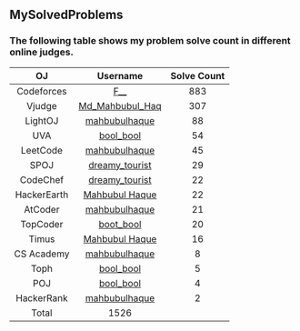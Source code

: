 ## MySolvedProblems
### The following table shows my problem solve count in different online judges.
| OJ                            | Username                                                                                            | Solve Count     |
| :---------------------------: | :-------------------------------------------------------------------------------------------------: | :-------------: |
| Codeforces                    | [F__](https://codeforces.com/profile/F__)                                                           |      883        |
| Vjudge                        | [Md_Mahbubul_Haq](https://vjudge.net/user/Md_Mahbubul_Haq)                                          |      307        |
| LightOJ                       | [mahbubulhaque](https://lightoj.com/user/mahbubulhaque)                                             |      88         |
| UVA                           | [bool_bool](https://uhunt.onlinejudge.org/id/911156)                                                |   54            |
| LeetCode                      | [mahbubulhaque](https://leetcode.com/mahbubulhaque/)                                                | 45              |
| SPOJ                          | [dreamy_tourist](https://www.spoj.com/users/dreamy_tourist/)                                        |   29            |
| CodeChef                      | [dreamy_tourist](https://www.codechef.com/users/dreamy_tourist)                                     |     22          |
| HackerEarth                   | [Mahbubul Haque](https://www.hackerearth.com/@mdmahbubulhaq201711)                                  |       22        |
| AtCoder                       | [mahbubulhaque](https://atcoder.jp/users/mahbubulhaque)                                             |     21          |
| TopCoder                      | [boot_bool](https://www.topcoder.com/members/bool_bool/)                                            | 20              |
| Timus                         | [Mahbubul Haque](https://acm.timus.ru/author.aspx?id=259361)                                        | 16              |
| CS Academy                    | [mahbubulhaque](https://csacademy.com/user/mahbubulhaque/)                                          | 8               |
| Toph                          | [bool_bool](https://toph.co/u/bool_bool)                                                            | 5               |
| POJ                           | [bool_bool](http://poj.org/userstatus?user_id=bool_bool)                                            | 4               |
| HackerRank                    | [mahbubulhaque](https://www.hackerrank.com/mdmahbubulhaq201?hr_r=1)                                 | 2               |
| Total                                                                                                                               | 1526            |
